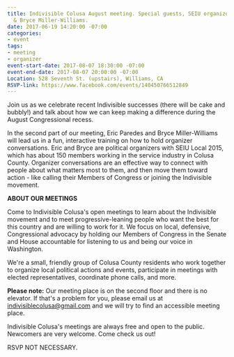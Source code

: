 ```yaml
---
title: Indivisible Colusa August meeting. Special guests, SEIU organizers Eric Paredes
  & Bryce Miller-Williams.
date: 2017-06-19 14:20:00 -07:00
categories:
- event
tags:
- meeting
- organizer
event-start-date: 2017-08-07 18:30:00 -07:00
event-end-date: 2017-08-07 20:00:00 -07:00
Location: 528 Seventh St. (upstairs), Williams, CA
RSVP-link: https://www.facebook.com/events/140450766512849
---
```


Join us as we celebrate recent Indivisible successes (there will be cake and bubbly!) and talk about how we can keep making a difference during the August Congressional recess. 

In the second part of our meeting, Eric Paredes and Bryce Miller-Williams will lead us in a fun, interactive training on how to hold organizer conversations. Eric and Bryce are political organizers with SEIU Local 2015, which has about 150 members working in the service industry in Colusa County. Organizer conversations are an effective way to connect with people about what matters most to them, and then move them toward action - like calling their Members of Congress or joining the Indivisible movement. 

**ABOUT OUR MEETINGS**

Come to Indivisible Colusa's open meetings to learn about the Indivisible movement and to meet progressive-leaning people who want the best for this country and are willing to work for it. We focus on local, defensive, Congressional advocacy by holding our Members of Congress in the Senate and House accountable for listening to us and being our voice in Washington.

We're a small, friendly group of Colusa County residents who work together to organize local political actions and events, participate in meetings with elected representatives, coordinate phone calls, and more.

**Please note:**
Our meeting place is on the second floor and there is no elevator. If that's a problem for you, please email us at [indivisiblecolusa@gmail.com](mailto:indivisiblecolusa@gmail.com) and we will try to find an accessible meeting place.

Indivisible Colusa's meetings are always free and open to the public. Newcomers are very welcome. Come check us out!

RSVP NOT NECESSARY.